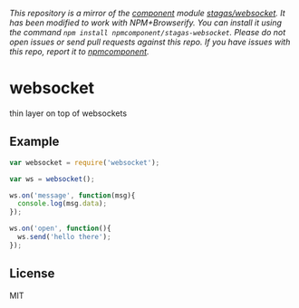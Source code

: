 *This repository is a mirror of the [component](http://component.io) module [stagas/websocket](http://github.com/stagas/websocket). It has been modified to work with NPM+Browserify. You can install it using the command `npm install npmcomponent/stagas-websocket`. Please do not open issues or send pull requests against this repo. If you have issues with this repo, report it to [npmcomponent](https://github.com/airportyh/npmcomponent).*

# websocket

thin layer on top of websockets

## Example

```js
var websocket = require('websocket');

var ws = websocket();

ws.on('message', function(msg){
  console.log(msg.data);
});

ws.on('open', function(){
  ws.send('hello there');
});
```

## License

MIT
